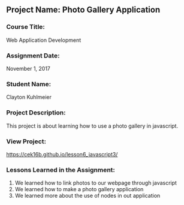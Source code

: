 ## Project Name:  Photo Gallery Application

### Course Title:
Web Application Development

### Assignment Date:  
November 1, 2017

### Student Name:  
Clayton Kuhlmeier

### Project Description:
This project is about learning how to use a photo gallery in javascript.

### View Project:
https://cek16b.github.io/lesson6_javascript3/

### Lessons Learned in the Assignment:
1. We learned how to link photos to our webpage through javascript
2. We learned how to make a photo gallery application
3. We learned more about the use of nodes in out application
